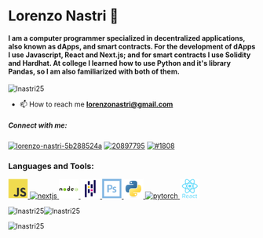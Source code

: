 # Lorenzo Nastri 🚀

<h4 align="left">I am a computer programmer specialized in decentralized applications, also known as dApps, and smart contracts. For the development of dApps I use Javascript, React and Next.js; and for smart contracts I use Solidity and Hardhat. At college I learned how to use Python and it's library Pandas, so I am also familiarized with both of them.</h4>

<p align="left"> <img src="https://komarev.com/ghpvc/?username=lnastri25&label=Profile%20views&color=0e75b6&style=flat" alt="lnastri25" /> </p>

- 📫 How to reach me **lorenzonastri@gmail.com**

<h5 align="left">Connect with me:</h5>
<p align="left">
<a href="https://linkedin.com/in/lorenzo-nastri-5b288524a" target="blank"><img align="center" src="https://raw.githubusercontent.com/rahuldkjain/github-profile-readme-generator/master/src/images/icons/Social/linked-in-alt.svg" alt="lorenzo-nastri-5b288524a" height="30" width="40" /></a>
<a href="https://stackoverflow.com/users/20897795" target="blank"><img align="center" src="https://raw.githubusercontent.com/rahuldkjain/github-profile-readme-generator/master/src/images/icons/Social/stack-overflow.svg" alt="20897795" height="30" width="40" /></a>
<a href="https://discord.gg/#1808" target="blank"><img align="center" src="https://raw.githubusercontent.com/rahuldkjain/github-profile-readme-generator/master/src/images/icons/Social/discord.svg" alt="#1808" height="30" width="40" /></a>
</p>

<h3 align="left">Languages and Tools:</h3>
<p align="left"> <a href="https://developer.mozilla.org/en-US/docs/Web/JavaScript" target="_blank" rel="noreferrer"> <img src="https://raw.githubusercontent.com/devicons/devicon/master/icons/javascript/javascript-original.svg" alt="javascript" width="40" height="40"/> </a> <a href="https://nextjs.org/" target="_blank" rel="noreferrer"> <img src="https://cdn.worldvectorlogo.com/logos/nextjs-2.svg" alt="nextjs" width="40" height="40"/> </a> <a href="https://nodejs.org" target="_blank" rel="noreferrer"> <img src="https://raw.githubusercontent.com/devicons/devicon/master/icons/nodejs/nodejs-original-wordmark.svg" alt="nodejs" width="40" height="40"/> </a> <a href="https://pandas.pydata.org/" target="_blank" rel="noreferrer"> <img src="https://raw.githubusercontent.com/devicons/devicon/2ae2a900d2f041da66e950e4d48052658d850630/icons/pandas/pandas-original.svg" alt="pandas" width="40" height="40"/> </a> <a href="https://www.photoshop.com/en" target="_blank" rel="noreferrer"> <img src="https://raw.githubusercontent.com/devicons/devicon/master/icons/photoshop/photoshop-line.svg" alt="photoshop" width="40" height="40"/> </a> <a href="https://www.python.org" target="_blank" rel="noreferrer"> <img src="https://raw.githubusercontent.com/devicons/devicon/master/icons/python/python-original.svg" alt="python" width="40" height="40"/> </a> <a href="https://pytorch.org/" target="_blank" rel="noreferrer"> <img src="https://www.vectorlogo.zone/logos/pytorch/pytorch-icon.svg" alt="pytorch" width="40" height="40"/> </a> <a href="https://reactjs.org/" target="_blank" rel="noreferrer"> <img src="https://raw.githubusercontent.com/devicons/devicon/master/icons/react/react-original-wordmark.svg" alt="react" width="40" height="40"/> </a> </p>

<p><img align="left" src="https://github-readme-stats.vercel.app/api/top-langs?username=lnastri25&show_icons=true&locale=en&layout=compact" alt="lnastri25" /></p>




<p>&nbsp;<img align="left" src="https://github-readme-stats.vercel.app/api?username=lnastri25&show_icons=true&locale=en" alt="lnastri25" /></p>




<p><img align="left" src="https://github-readme-streak-stats.herokuapp.com/?user=lnastri25&" alt="lnastri25" /></p>



